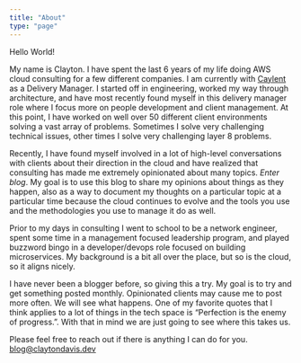 ```yaml
---
title: "About"
type: "page"
---
```


Hello World!

My name is Clayton. I have spent the last 6 years of my life doing AWS cloud consulting for a few different companies. I am currently with [Caylent](https://caylent.com/) as a Delivery Manager. I started off in engineering, worked my way through architecture, and have most recently found myself in this delivery manager role where I focus more on people development and client management. At this point, I have worked on well over 50 different client environments solving a vast array of problems. Sometimes I solve very challenging technical issues, other times I solve very challenging layer 8 problems. 

Recently, I have found myself involved in a lot of high-level conversations with clients about their direction in the cloud and have realized that consulting has made me extremely opinionated about many topics. <em>Enter blog</em>. My goal is to use this blog to share my opinions about things as they happen, also as a way to document my thoughts on a particular topic at a particular time because the cloud continues to evolve and the tools you use and the methodologies you use to manage it do as well.

Prior to my days in consulting I went to school to be a network engineer, spent some time in a management focused leadership program, and played buzzword bingo in a developer/devops role focused on building microservices. My background is a bit all over the place, but so is the cloud, so it aligns nicely.

I have never been a blogger before, so giving this a try. My goal is to try and get something posted monthly. Opinionated clients may cause me to post more often. We will see what happens. One of my favorite quotes that I think applies to a lot of things in the tech space is “Perfection is the enemy of progress.”. With that in mind we are just going to see where this takes us.

Please feel free to reach out if there is anything I can do for you. blog@claytondavis.dev

